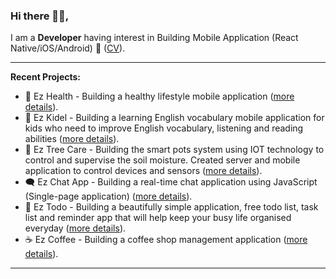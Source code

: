 ### Hi there 👋🏼,
I am a **Developer** having interest in Building Mobile Application (React Native/iOS/Android) 📱 ([CV](https://drive.google.com/file/d/1NUzlqL07E3JHV_PpdvgZ8A6lD4T-G1gO/)).

---

**Recent Projects:**
- 💓 Ez Health - Building a healthy lifestyle mobile application ([more details](https://github.com/ezratech/ezhealth)).
- 📖 Ez Kidel - Building a learning English vocabulary mobile application for kids who need to improve English vocabulary, listening and reading abilities ([more details](https://github.com/ezratech/ezkidel)).
- 🌱 Ez Tree Care - Building the smart pots system using IOT technology to control and supervise the soil moisture. Created server and mobile application to control devices and sensors ([more details](https://github.com/nguyensonhai/eztreecare)).
- 🗨️ Ez Chat App - Building a real-time chat application using JavaScript (Single-page application) ([more details](https://github.com/nguyensonhai/ezchatapp)).
- 📝 Ez Todo - Building a beautifully simple application, free todo list, task list and reminder app that will help keep your busy life organised everyday ([more details](https://github.com/nguyensonhai/eztodo)).
- ☕ Ez Coffee - Building a coffee shop management application ([more details](https://github.com/nguyensonhai/ezcoffee)).

---
